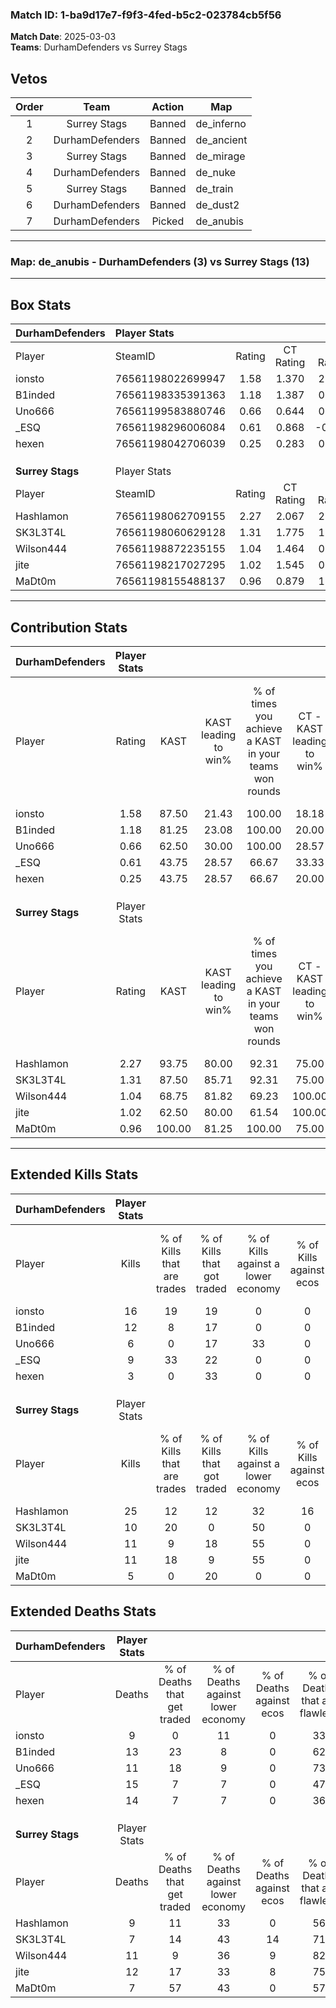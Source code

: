 ### Match ID: 1-ba9d17e7-f9f3-4fed-b5c2-023784cb5f56  
**Match Date**: 2025-03-03  
**Teams**: DurhamDefenders vs Surrey Stags  

## Vetos  

| Order | Team | Action | Map |
| :---: | :--: | :----: | --- |
| 1 | Surrey Stags | Banned | de_inferno |
| 2 | DurhamDefenders | Banned | de_ancient |
| 3 | Surrey Stags | Banned | de_mirage |
| 4 | DurhamDefenders | Banned | de_nuke |
| 5 | Surrey Stags | Banned | de_train |
| 6 | DurhamDefenders | Banned | de_dust2 |
| 7 | DurhamDefenders | Picked | de_anubis |

---  

### **Map**: de_anubis - DurhamDefenders (3) vs Surrey Stags (13)  
---  

## Box Stats  

| **DurhamDefenders** | Player Stats      |        |           |          |        |       |       |         |        |      |     |
| :- | :- | :-: | :-: | :-: | :-: | :-: | :-: | :-: | :-: | :-: | :-: |
| Player              | SteamID           | Rating | CT Rating | T Rating |  KAST  |  ADR  | Kills | Assists | Deaths | K/D  | HS% |
| ionsto              | 76561198022699947 |  1.58  |   1.370   |  2.224   | 87.50  | 89.8  |  16   |    5    |   9    | 1.78 | 56  |
| B1inded             | 76561198335391363 |  1.18  |   1.387   |  0.970   | 81.25  | 88.1  |  12   |    5    |   13   | 0.92 | 41  |
| Uno666              | 76561199583880746 |  0.66  |   0.644   |  0.974   | 62.50  | 53.5  |   6   |    2    |   11   | 0.55 | 33  |
| _ESQ                | 76561198296006084 |  0.61  |   0.868   |  -0.038  | 43.75  | 71.3  |   9   |    2    |   15   | 0.60 | 44  |
| hexen               | 76561198042706039 |  0.25  |   0.283   |  0.291   | 43.75  | 48.6  |   3   |    3    |   14   | 0.21 | 33  |
|                     |                   |        |           |          |        |       |       |         |        |      |     |
|                     |                   |        |           |          |        |       |       |         |        |      |     |
|                     |                   |        |           |          |        |       |       |         |        |      |     |
| **Surrey Stags**    | Player Stats      |        |           |          |        |       |       |         |        |      |     |
| Player              | SteamID           | Rating | CT Rating | T Rating |  KAST  |  ADR  | Kills | Assists | Deaths | K/D  | HS% |
| Hashlamon           | 76561198062709155 |  2.27  |   2.067   |  2.340   | 93.75  | 144.0 |  25   |    2    |   9    | 2.78 | 68  |
| SK3L3T4L            | 76561198060629128 |  1.31  |   1.775   |  1.150   | 87.50  | 79.7  |  10   |    7    |   7    | 1.43 | 40  |
| Wilson444           | 76561198872235155 |  1.04  |   1.464   |  0.954   | 68.75  | 69.6  |  11   |    4    |   11   | 1.00 | 45  |
| jite                | 76561198217027295 |  1.02  |   1.545   |  0.935   | 62.50  | 90.0  |  11   |    3    |   12   | 0.92 | 27  |
| MaDt0m              | 76561198155488137 |  0.96  |   0.879   |  1.160   | 100.00 | 34.1  |   5   |    3    |   7    | 0.71 | 60  |
---  

## Contribution Stats  

| **DurhamDefenders** | Player Stats |        |                      |                                                        |                           |                                                             |                          |                                                            |
| :- | :-: | :-: | :-: | :-: | :-: | :-: | :-: | :-: |
| Player              |    Rating    |  KAST  | KAST leading to win% | % of times you achieve a KAST in your teams won rounds | CT - KAST leading to win% | CT - % of times you achieve a KAST in your teams won rounds | T - KAST leading to win% | T - % of times you achieve a KAST in your teams won rounds |
| ionsto              |     1.58     | 87.50  |        21.43         |                         100.00                         |           18.18           |                           100.00                            |          33.33           |                           100.00                           |
| B1inded             |     1.18     | 81.25  |        23.08         |                         100.00                         |           20.00           |                           100.00                            |          33.33           |                           100.00                           |
| Uno666              |     0.66     | 62.50  |        30.00         |                         100.00                         |           28.57           |                           100.00                            |          33.33           |                           100.00                           |
| _ESQ                |     0.61     | 43.75  |        28.57         |                         66.67                          |           33.33           |                           100.00                            |           0.00           |                            0.00                            |
| hexen               |     0.25     | 43.75  |        28.57         |                         66.67                          |           20.00           |                            50.00                            |          50.00           |                           100.00                           |
|                     |              |        |                      |                                                        |                           |                                                             |                          |                                                            |
|                     |              |        |                      |                                                        |                           |                                                             |                          |                                                            |
|                     |              |        |                      |                                                        |                           |                                                             |                          |                                                            |
| **Surrey Stags**    | Player Stats |        |                      |                                                        |                           |                                                             |                          |                                                            |
| Player              |    Rating    |  KAST  | KAST leading to win% | % of times you achieve a KAST in your teams won rounds | CT - KAST leading to win% | CT - % of times you achieve a KAST in your teams won rounds | T - KAST leading to win% | T - % of times you achieve a KAST in your teams won rounds |
| Hashlamon           |     2.27     | 93.75  |        80.00         |                         92.31                          |           75.00           |                           100.00                            |          81.82           |                           90.00                            |
| SK3L3T4L            |     1.31     | 87.50  |        85.71         |                         92.31                          |           75.00           |                           100.00                            |          90.00           |                           90.00                            |
| Wilson444           |     1.04     | 68.75  |        81.82         |                         69.23                          |          100.00           |                           100.00                            |          75.00           |                           60.00                            |
| jite                |     1.02     | 62.50  |        80.00         |                         61.54                          |          100.00           |                           100.00                            |          71.43           |                           50.00                            |
| MaDt0m              |     0.96     | 100.00 |        81.25         |                         100.00                         |           75.00           |                           100.00                            |          83.33           |                           100.00                           |
---  

## Extended Kills Stats  

| **DurhamDefenders** | Player Stats |                            |                            |                                    |                         |                              |                                 |                                       |                    |           |
| :- | :-: | :-: | :-: | :-: | :-: | :-: | :-: | :-: | :-: | :-: |
| Player              |    Kills     | % of Kills that are trades | % of Kills that got traded | % of Kills against a lower economy | % of Kills against ecos | % of Kills that are flawless | % of Kills that are close duels | % of Kills that are assisted by flash | Pistol Round Kills | AWP Kills |
| ionsto              |      16      |             19             |             19             |                 0                  |            0            |              63              |                6                |                   0                   |         4          |     4     |
| B1inded             |      12      |             8              |             17             |                 0                  |            0            |              75              |                0                |                  25                   |         1          |     0     |
| Uno666              |      6       |             0              |             17             |                 33                 |            0            |              50              |               17                |                  17                   |         1          |     0     |
| _ESQ                |      9       |             33             |             22             |                 0                  |            0            |              67              |               11                |                   0                   |         2          |     0     |
| hexen               |      3       |             0              |             33             |                 0                  |            0            |              67              |               33                |                   0                   |         1          |     0     |
|                     |              |                            |                            |                                    |                         |                              |                                 |                                       |                    |           |
|                     |              |                            |                            |                                    |                         |                              |                                 |                                       |                    |           |
|                     |              |                            |                            |                                    |                         |                              |                                 |                                       |                    |           |
| **Surrey Stags**    | Player Stats |                            |                            |                                    |                         |                              |                                 |                                       |                    |           |
| Player              |    Kills     | % of Kills that are trades | % of Kills that got traded | % of Kills against a lower economy | % of Kills against ecos | % of Kills that are flawless | % of Kills that are close duels | % of Kills that are assisted by flash | Pistol Round Kills | AWP Kills |
| Hashlamon           |      25      |             12             |             12             |                 32                 |           16            |              64              |               12                |                   4                   |         4          |     0     |
| SK3L3T4L            |      10      |             20             |             0              |                 50                 |            0            |              30              |               10                |                   0                   |         3          |     0     |
| Wilson444           |      11      |             9              |             18             |                 55                 |            0            |              45              |                9                |                   0                   |         0          |     0     |
| jite                |      11      |             18             |             9              |                 55                 |            0            |              36              |               27                |                   0                   |         0          |     3     |
| MaDt0m              |      5       |             0              |             20             |                 0                  |            0            |              60              |               20                |                   0                   |         1          |     0     |
## Extended Deaths Stats  

| **DurhamDefenders** | Player Stats |                             |                                   |                          |                               |                            |                           |               |
| :- | :-: | :-: | :-: | :-: | :-: | :-: | :-: | :-: |
| Player              |    Deaths    | % of Deaths that get traded | % of Deaths against lower economy | % of Deaths against ecos | % of Deaths that are flawless | % of Deaths that are close | % of Deaths while blinded | Deaths to AWP |
| ionsto              |      9       |              0              |                11                 |            0             |              33               |             11             |             0             |       0       |
| B1inded             |      13      |             23              |                 8                 |            0             |              62               |             15             |             0             |       0       |
| Uno666              |      11      |             18              |                 9                 |            0             |              73               |             0              |             0             |       0       |
| _ESQ                |      15      |              7              |                 7                 |            0             |              47               |             13             |             7             |       1       |
| hexen               |      14      |              7              |                 7                 |            0             |              36               |             29             |             0             |       2       |
|                     |              |                             |                                   |                          |                               |                            |                           |               |
|                     |              |                             |                                   |                          |                               |                            |                           |               |
|                     |              |                             |                                   |                          |                               |                            |                           |               |
| **Surrey Stags**    | Player Stats |                             |                                   |                          |                               |                            |                           |               |
| Player              |    Deaths    | % of Deaths that get traded | % of Deaths against lower economy | % of Deaths against ecos | % of Deaths that are flawless | % of Deaths that are close | % of Deaths while blinded | Deaths to AWP |
| Hashlamon           |      9       |             11              |                33                 |            0             |              56               |             11             |            11             |       0       |
| SK3L3T4L            |      7       |             14              |                43                 |            14            |              71               |             0              |             0             |       0       |
| Wilson444           |      11      |              9              |                36                 |            9             |              82               |             0              |             9             |       2       |
| jite                |      12      |             17              |                33                 |            8             |              75               |             17             |            17             |       2       |
| MaDt0m              |      7       |             57              |                43                 |            0             |              57               |             14             |             0             |       0       |
